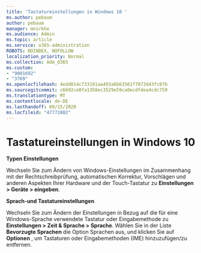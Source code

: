 ```yaml
---
title: 'Tastatureinstellungen in Windows 10 '
ms.author: pebaum
author: pebaum
manager: mnirkhe
ms.audience: Admin
ms.topic: article
ms.service: o365-administration
ROBOTS: NOINDEX, NOFOLLOW
localization_priority: Normal
ms.collection: Adm_O365
ms.custom:
- "9001692"
- "3769"
ms.openlocfilehash: 4edd014c733191aa493a6b63561f7073d43fc87b
ms.sourcegitcommit: c6692ce0fa1358ec3529e59ca0ecdfdea4cdc759
ms.translationtype: MT
ms.contentlocale: de-DE
ms.lasthandoff: 09/15/2020
ms.locfileid: "47772802"
---
```

# <a name="keyboard-settings-in-windows-10"></a>Tastatureinstellungen in Windows 10

**Typen Einstellungen**

Wechseln Sie zum Ändern von Windows-Einstellungen im Zusammenhang mit der Rechtschreibprüfung, automatischen Korrektur, Vorschlägen und anderen Aspekten Ihrer Hardware und der Touch-Tastatur zu **Einstellungen > Geräte > eingeben**. 

**Sprach-und Tastatureinstellungen**

Wechseln Sie zum Ändern der Einstellungen in Bezug auf die für eine Windows-Sprache verwendete Tastatur oder Eingabemethode zu **Einstellungen > Zeit & Sprache > Sprache**. Wählen Sie in der Liste **Bevorzugte Sprachen** die Option Sprachen aus, und klicken Sie auf **Optionen** , um Tastaturen oder Eingabemethoden (IME) hinzuzufügen/zu entfernen.

